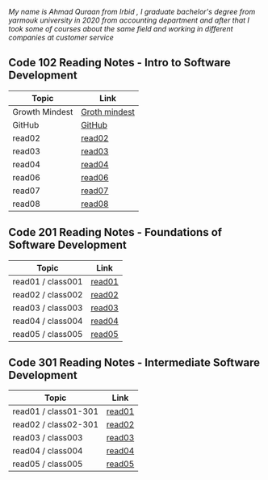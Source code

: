 *My name is Ahmad Quraan from Irbid , I graduate  bachelor's degree from yarmouk university in 2020 from accounting department and after that I took some of courses about the same field and working in different companies at customer service*


## Code 102 Reading Notes - Intro to Software Development

Topic          | Link
---------------|-----
Growth Mindest | [Groth mindest](https://ahmadquraan97.github.io/reading-notes/lab01)
GitHub         | [GitHub](https://ahmadquraan97.github.io/reading-notes/read01)
read02         | [read02](https://ahmadquraan97.github.io/reading-notes/read02)
read03         |[read03](https://ahmadquraan97.github.io/reading-notes/read03)
read04         |[read04](https://ahmadquraan97.github.io/reading-notes/read04)
read06         |[read06](https://ahmadquraan97.github.io/reading-notes/read06)
read07         |[read07](https://ahmadquraan97.github.io/reading-notes/read07)
read08         | [read08](https://ahmadquraan97.github.io/reading-notes/read08)



## Code 201 Reading Notes - Foundations of Software Development

Topic             | Link
------------------|-----
read01 / class001 |  [read01](class001.md)
read02 / class002 |  [read02](class002.md)
read03 / class003 |  [read03](class003.md)
read04 / class004 |  [read04](class004.md)
read05 / class005 |  [read05](class005.md)

## Code 301 Reading Notes - Intermediate Software Development

Topic                | Link
---------------------|-----
read01 / class01-301 |  [read01](class01-301.md)
read02 / class02-301 |  [read02](class02-301.md)
read03 / class003    |  [read03](0000)
read04 / class004    |  [read04](0000)
read05 / class005    |  [read05](0000)